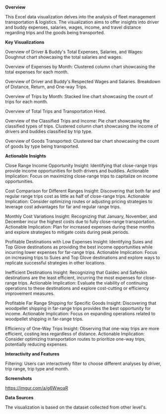 **Overview**

This Excel data visualization delves into the analysis of fleet management transportation & logistics. The visualization aims to offer insights into driver and buddy expenses, salaries, wages, income, and travel distance regarding trips and the goods being transported.

**Key Visualizations**

Overview of Driver & Buddy's Total Expenses, Salaries, and Wages:
Doughnut chart showcasing the total salaries and wages.

Overview of Expenses by Month:
Clustered column chart showcasing the total expenses for each month.

Overview of Driver and Buddy's Respected Wages and Salaries.
Breakdown of Distance, Return, and One-way Trips.

Overview of Trips by Month:
Stacked line chart showcasing the count of trips for each month.

Overview of Total Trips and Transportation Hired.

Overview of the Classified Trips and Income:
Pie chart showcasing the classified types of trips.
Clustered column chart showcasing the income of drivers and buddies classified by trip type.

Overview of Goods Transported:
Clustered bar chart showcasing the count of goods by type being transported.

**Actionable Insights**

Close Range Income Opportunity
Insight: Identifying that close-range trips provide income opportunities for both drivers and buddies.
Actionable Implication: Focus on maximizing close-range trips to capitalize on income opportunities.

Cost Comparison for Different Ranges
Insight: Discovering that both far and regular range trips cost as little as half of close-range trips.
Actionable Implication: Consider optimizing routes or adjusting pricing strategies to leverage cost advantages for far and regular range trips.

Monthly Cost Variations
Insight: Recognizing that January, November, and December incur the highest costs due to fully close-range transportation.
Actionable Implication: Plan for increased expenses during these months and explore strategies to mitigate costs during peak periods.

Profitable Destinations with Low Expenses
Insight: Identifying Suies and Top Glove destinations as providing the best income opportunities while incurring lower expenses for far-range trips.
Actionable Implication: Focus on increasing trips to Suies and Top Glove destinations and explore ways to replicate successful strategies in other locations.

Inefficient Destinations
Insight: Recognizing that Gaidec and Safeskin destinations are the least efficient, incurring the most expenses for close-range trips.
Actionable Implication: Evaluate the viability of continuing operations to these destinations and explore cost-cutting or efficiency improvement measures.

Profitable Far Range Shipping for Specific Goods
Insight: Discovering that woodpellet shipping in far-range trips provides the best opportunity for income.
Actionable Implication: Focus on expanding operations related to woodpellet shipping in far-range trips.

Efficiency of One-Way Trips
Insight: Observing that one-way trips are more efficient, costing less regardless of distance.
Actionable Implication: Consider optimizing transportation routes to prioritize one-way trips, potentially reducing expenses.

**Interactivity and Features**

Filtering:
Users can interactively filter to choose different analyses by driver, trip range, trip type and month.

**Screenshots**

https://imgur.com/a/g6WwoaR

**Data Sources**

The visualization is based on the dataset collected from other level's.
